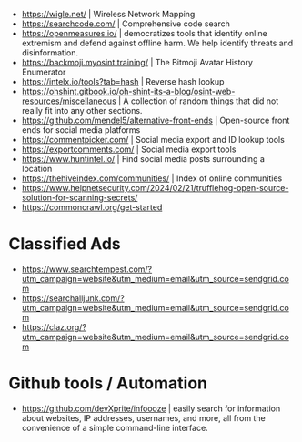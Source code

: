 - https://wigle.net/ | Wireless Network Mapping
- https://searchcode.com/ | Comprehensive code search
- https://openmeasures.io/ | democratizes tools that identify online extremism and defend against offline harm. We help identify threats and disinformation.
- https://backmoji.myosint.training/ | The Bitmoji Avatar History Enumerator
- https://intelx.io/tools?tab=hash |  Reverse hash lookup
- https://ohshint.gitbook.io/oh-shint-its-a-blog/osint-web-resources/miscellaneous | A collection of random things that did not really fit into any other sections.
- https://github.com/mendel5/alternative-front-ends | Open-source front ends for social media platforms
- https://commentpicker.com/ | Social media export and ID lookup tools
- https://exportcomments.com/ | Social media export tools
- https://www.huntintel.io/ | Find social media posts surrounding a location
- https://thehiveindex.com/communities/ | Index of online communities
- https://www.helpnetsecurity.com/2024/02/21/trufflehog-open-source-solution-for-scanning-secrets/
- https://commoncrawl.org/get-started

# Classified Ads
- https://www.searchtempest.com/?utm_campaign=website&utm_medium=email&utm_source=sendgrid.com
- https://searchalljunk.com/?utm_campaign=website&utm_medium=email&utm_source=sendgrid.com
- https://claz.org/?utm_campaign=website&utm_medium=email&utm_source=sendgrid.com

# Github tools / Automation
- https://github.com/devXprite/infoooze | easily search for information about websites, IP addresses, usernames, and more, all from the convenience of a simple command-line interface.



